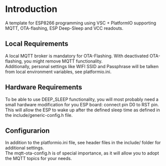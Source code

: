 # Introduction 
A template for ESP8266 programming using VSC + PlatformIO supporting MQTT, OTA-flashing, ESP Deep-Sleep and VCC readouts.  

## Local Requirements
A local MQTT broker is mandatory for OTA-Flashing. With deactivated OTA-flashing, you might remove MQTT functionality.  
Additionally, personal settings like WIFI SSID and Passphrase will be talken from local environment variables, see platformio.ini.  

## Hardware Requirements
To be able to use DEEP_SLEEP functionality, you will most probably need a small hardware modification for you ESP board: connect pin D0 to RST pin. This will allow the ESP to wake up after the defined sleep time as defined in the include/generic-config.h file.  

## Configurarion
In addition to the platformio.ini file, see header files in the include/ folder for additional settings.  
The mqtt-ota-config.h is of special importance, as it will allow you to adopt the MQTT topics for your needs.  

